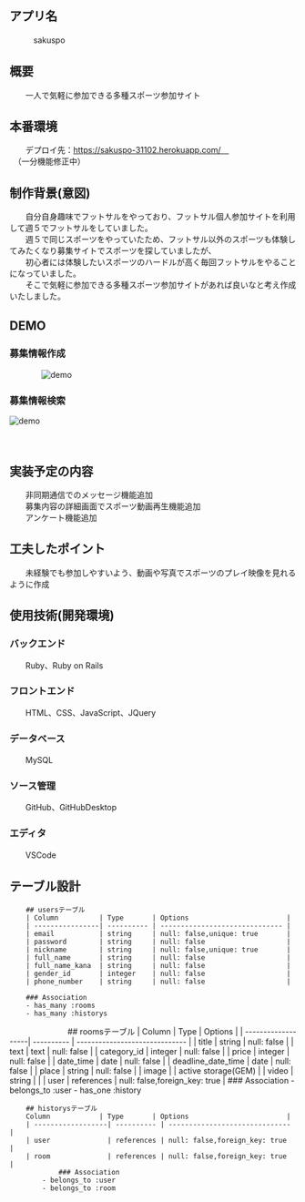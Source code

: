 ## アプリ名
　　　sakuspo
<br>
## 概要
　　一人で気軽に参加できる多種スポーツ参加サイト
<br>   
## 本番環境
　　デプロイ先：https://sakuspo-31102.herokuapp.com/　<br>
  　（一分機能修正中）
<br> 
## 制作背景(意図)
　　自分自身趣味でフットサルをやっており、フットサル個人参加サイトを利用して週５でフットサルをしていました。<br>
　　週５で同じスポーツをやっていたため、フットサル以外のスポーツも体験してみたくなり募集サイトでスポーツを探していましたが、<br>
　　初心者には体験したいスポーツのハードルが高く毎回フットサルをやることになっていました。<br>
　　そこで気軽に参加できる多種スポーツ参加サイトがあれば良いなと考え作成いたしました。
<br>
## DEMO
### 募集情報作成<br>
　　　　![demo](https://gyazo.com/ced411e55596018b2d19883afdaa00ec/raw)<br>  
### 募集情報検索<br>
 ![demo](https://gyazo.com/bde6a5a0a73b3d558cfd3f956a6cb56f/raw)<br>  
    <br>
## 実装予定の内容
　　非同期通信でのメッセージ機能追加<br>
　　募集内容の詳細画面でスポーツ動画再生機能追加<br>
　　アンケート機能追加<br>
  
## 工夫したポイント
　　未経験でも参加しやすいよう、動画や写真でスポーツのプレイ映像を見れるように作成

## 使用技術(開発環境)

### バックエンド
　　Ruby、Ruby on Rails
### フロントエンド
　　HTML、CSS、JavaScript、JQuery
### データベース
　　MySQL
### ソース管理
　　GitHub、GitHubDesktop
### エディタ
　　VSCode
  

## テーブル設計
		## usersテーブル
		| Column          | Type       | Options                        |
		| ----------------| ---------- | ------------------------------ |
		| email           | string     | null: false,unique: true       |
		| password        | string     | null: false                    |
		| nickname        | string     | null: false,unique: true       |
		| full_name       | string     | null: false                    |
		| full_name_kana  | string     | null: false                    |
		| gender_id       | integer    | null: false                    |
		| phone_number    | string     | null: false                    |
		
		### Association
		- has_many :rooms
		- has_many :historys

   　　　　　　　 ## roomsテーブル
		| Column             | Type       | Options                        |
		| -------------------| ---------- | ------------------------------ |
		| title              | string     | null: false			   |
		| text               | text       | null: false                    |
		| category_id        | integer    | null: false 		   |
		| price              | integer    | null: false                    |
		| date_time          | date       | null: false                    |
		| deadline_date_time | date       | null: false                    |
		| place              | string     | null: false                    |
		| image              |            | active storage(GEM)            |
		| video              | string     |                                |
		| user               | references | null: false,foreign_key: true  |
                ### Association
			- belongs_to :user
			- has_one :history

		## historysテーブル
		Column            | Type       | Options                        |
		| ------------------| ---------- | ------------------------------ |
		| user              | references | null: false,foreign_key: true  |
		| room              | references | null: false,foreign_key: true  |
                ### Association
			- belongs_to :user
			- belongs_to :room
